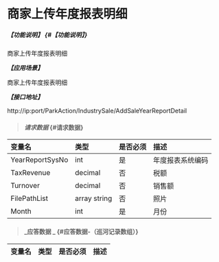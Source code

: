 # 商家上传年度报表明细

##### _【功能说明】_ {#【功能说明】}
商家上传年度报表明细

_**【应用场景】**_

商家上传年度报表明细

_**【接口地址】**_

http://ip:port/ParkAction/IndustrySale/AddSaleYearReportDetail

> #### _请求数据_ {#请求数据}

| 变量名 | 类型 | 是否必须 | 描述 |
| :--- | :--- | :--- | :--- |
| YearReportSysNo | int | 是 | 年度报表系统编码 |
| TaxRevenue| decimal | 否 |税额|
| Turnover | decimal | 否 |销售额|
| FilePathList | array string | 否 |照片 |
| Month| int | 是 | 月份 |





> #### _应答数据 _ {#应答数据-（巡河记录数组）}

| 变量名 | 类型 | 是否必须 | 描述 |
| :--- | :--- | :--- | :--- |









